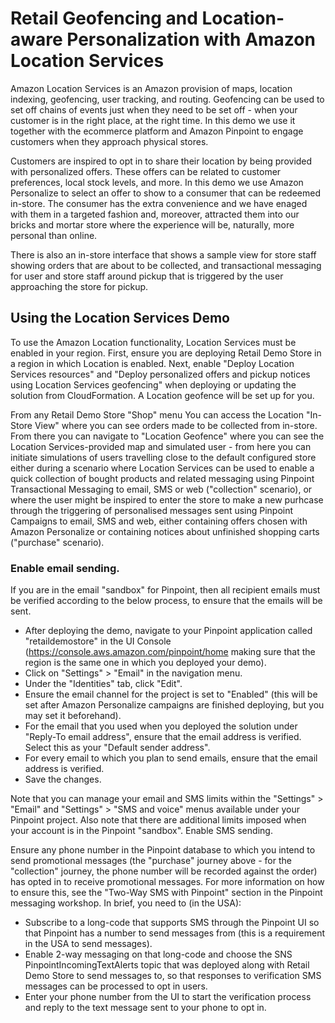 # Retail Geofencing and Location-aware Personalization with Amazon Location Services

Amazon Location Services is an Amazon provision of maps, location indexing, geofencing, user tracking, and routing. Geofencing can be used to set off chains of events just when they need to be set off - when your customer is in the right place, at the right time. In this demo we use it together with the ecommerce platform and Amazon Pinpoint to engage customers when they approach physical stores.

Customers are inspired to opt in to share their location by being provided with personalized offers. These offers can be related to customer preferences, local stock levels, and more. In this demo we use Amazon Personalize to select an offer to show to a consumer that can be redeemed in-store. The consumer has the extra convenience and we have enaged with them in a targeted fashion and, moreover, attracted them into our bricks and mortar store where the experience will be, naturally, more personal than online.

There is also an in-store interface that shows a sample view for store staff showing orders that are about to be collected, and transactional messaging for user and store staff around pickup that is triggered by the user approaching the store for pickup.


## Using the Location Services Demo

To use the Amazon Location functionality, Location Services must be enabled in your region. First, ensure you are deploying Retail Demo Store in a region in which Location is enabled. Next, enable "Deploy Location Services resources" and "Deploy personalized offers and pickup notices using Location Services geofencing" when deploying or updating the solution from CloudFormation. A Location geofence will be set up for you.

From any Retail Demo Store "Shop" menu You can access the Location "In-Store View" where you can see orders made to be collected from in-store. From there you can navigate to "Location Geofence" where you can see the Location Services-provided map and simulated user - from here you can initiate simulations of users travelling close to the default configured store either during a scenario where Location Services can be used to enable a quick collection of bought products and related messaging using Pinpoint Transactional Messaging to email, SMS or web ("collection" scenario), or where the user might be inspired to enter the store to make a new purhcase through the triggering of personalised messages sent using Pinpoint Campaigns to email, SMS and web, either containing offers chosen with Amazon Personalize or containing notices about unfinished shopping carts ("purchase" scenario).

### Enable email sending.

If you are in the email "sandbox" for Pinpoint, then all recipient emails must be verified according to the below process, to ensure that the emails will be sent.

* After deploying the demo, navigate to your Pinpoint application called "retaildemostore" in the UI Console (https://console.aws.amazon.com/pinpoint/home making sure that the region is the same one in which you deployed your demo).
* Click on "Settings" > "Email" in the navigation menu.
* Under the "Identities" tab, click "Edit".
* Ensure the email channel for the project is set to "Enabled" (this will be set after Amazon Personalize campaigns are finished deploying, but you may set it beforehand).
* For the email that you used when you deployed the solution under "Reply-To email address", ensure that the email address is verified. Select this as your "Default sender address".
* For every email to which you plan to send emails, ensure that the email address is verified.
* Save the changes.

Note that you can manage your email and SMS limits within the "Settings" > "Email" and "Settings" > "SMS and voice" menus available under your Pinpoint project. Also note that there are additional limits imposed when your account is in the Pinpoint "sandbox".
Enable SMS sending.

Ensure any phone number in the Pinpoint database to which you intend to send promotional messages (the "purchase" journey above - for the "collection" journey, the phone number will be recorded against the order) has opted in to receive promotional messages. For more information on how to ensure this, see the "Two-Way SMS with Pinpoint" section in the Pinpoint messaging workshop. In brief, you need to (in the USA):

* Subscribe to a long-code that supports SMS through the Pinpoint UI so that Pinpoint has a number to send messages from (this is a requirement in the USA to send messages).
* Enable 2-way messaging on that long-code and choose the SNS PinpointIncomingTextAlerts topic that was deployed along with Retail Demo Store to send messages to, so that responses to verification SMS messages can be processed to opt in users.
* Enter your phone number from the UI to start the verification process and reply to the text message sent to your phone to opt in. 